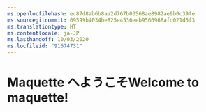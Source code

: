 ```yaml
---
ms.openlocfilehash: ec87d8ab6b8aa2d767b03568ae8982ae9b0c39fe
ms.sourcegitcommit: 09599b4034be825e4536eeb9566968afd021d5f3
ms.translationtype: HT
ms.contentlocale: ja-JP
ms.lasthandoff: 10/03/2020
ms.locfileid: "91674731"
---
```

# <a name="welcome-to-maquette"></a><span data-ttu-id="03988-101">Maquette へようこそ</span><span class="sxs-lookup"><span data-stu-id="03988-101">Welcome to maquette!</span></span>